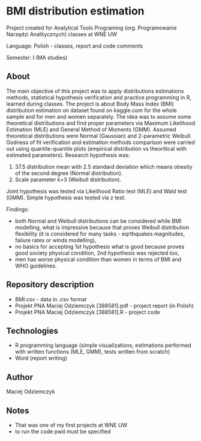 # BMI distribution estimation
Project created for Analytical Tools Programing (org. Programowanie Narzędzi Analitycznych) classes at WNE UW

Language: Polish - classes, report and code comments 

Semester: I (MA studies)

## About
The main objective of this project was to apply distributions estimations methods, statistical hypothesis verification and practice programming in R, learned during classes. The project is about Body Mass Index (BMI) distribution estimation on dataset found on kaggle.com for the whole sample and for men and women separately. The idea was to assume some theoretical distributions and find proper parameters via Maximum Likelihood Estimation (MLE) and General Method of Moments (GMM). Assumed theoretical distributions were Normal (Gaussian) and 2-parametric Weibull. Godness of fit verification and estimation methods comparison were carried out using quantile-quantile plots (empirical distribution vs theoritical with estimated parameters). Research hypothesis was:

1. 37.5 distribution mean with 2.5 standard deviation which means obesity of the second degree (Normal distribution).
2. Scale parameter k=3 (Weibull distribution).
  
Joint hypothesis was tested via Likelihood Ratio test (MLE) and Wald test (GMM). Simple hypothesis was tested via z test.

Findings:  
* both Normal and Weibull distributions can be considered while BMI modelling, what is impressive because that proves Weibull distribution flexibility (it is considered for many tasks - eqrthquakes magnitudes, failure rates or winds modelling),
* no basics for accepting 1st hypothesis what is good because proves good society physical condition, 2nd hypothesis was rejected too,
* men has worse physical condition than women in terms of BMI and WHO guidelines.


## Repository description
* BMI.csv - data in .csv format
* Projekt PNA Maciej Odziemczyk [388581].pdf - project report (in Polish)
* Projekt PNA Maciej Odziemczyk [388581].R - project code

## Technologies
 * R programming language (simple visualizations, estimations performed with written functions (MLE, GMM), tests written from scratch)
 * Word (report writing)

## Author
Maciej Odziemczyk

## Notes
* That was one of my first projects at WNE UW
* to run the code pwd must be specified


  
